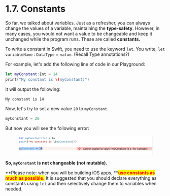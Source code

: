 # 1.7. Constants

So far, we talked about variables. Just as a refresher, you can always change the values of a variable, maintaining the **type-safety**. However, in many cases, you would not want a value to be changeable and keep it unchanged while the program runs. These are called **constants.**

To write a constant in Swift, you need to use the keyword `let`. You write, `let` `variableName` : `DataType` = `value`. (Recall Type annotations?)

For example, let's add the following line of code in our Playground:

```swift
let myConstant:Int = 14
print("My constant is \(myConstant)")
```

It will output the following:

```
My constant is 14
```

Now, let's try to set a new value `20` to `myConstant`.

```swift
myConstant = 20
```

But now you will see the following error:

<figure><img src="../../.gitbook/assets/Screenshot 2023-05-01 at 10.56.02 PM.png" alt=""><figcaption></figcaption></figure>

**So, `myConstant` is not changeable (not mutable).**

\*\*Please note: when you will be building iOS apps, \*\*<mark style="color:red;">**use constants as much as possible.**</mark> It is suggested that you should declare everything as constants using `let` and then selectively change them to variables when needed.
